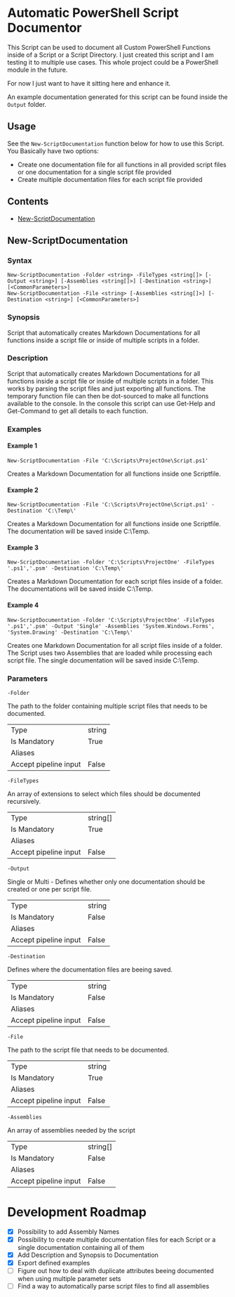 # Automatic PowerShell Script Documentor

This Script can be used to document all Custom PowerShell Functions inside of a Script or a Script Directory.
I just created this script and I am testing it to multiple use cases. This whole project could be a PowerShell module in the future.

For now I just want to have it sitting here and enhance it.

An example documentation generated for this script can be found inside the `Output` folder.

## Usage

See the `New-ScriptDocumentation` function below for how to use this Script. You Basically have two options:

-   Create one documentation file for all functions in all provided script files or one documentation for a single script file provided
-   Create multiple documentation files for each script file provided

## Contents

-   [New-ScriptDocumentation](#new-scriptdocumentation)

## New-ScriptDocumentation

### Syntax

```
New-ScriptDocumentation -Folder <string> -FileTypes <string[]> [-Output <string>] [-Assemblies <string[]>] [-Destination <string>] [<CommonParameters>]
New-ScriptDocumentation -File <string> [-Assemblies <string[]>] [-Destination <string>] [<CommonParameters>]
```

### Synopsis

Script that automatically creates Markdown Documentations for all functions inside a script file or inside of multiple scripts in a folder.

### Description

Script that automatically creates Markdown Documentations for all functions inside a script file or inside of multiple scripts in a folder. This works by parsing the script files and just exporting all functions. The temporary function file can then be dot-sourced to make all functions available to the console.
In the console this script can use Get-Help and Get-Command to get all details to each function.

### Examples

#### Example 1

`New-ScriptDocumentation -File 'C:\Scripts\ProjectOne\Script.ps1'`

Creates a Markdown Documentation for all functions inside one Scriptfile.

#### Example 2

`New-ScriptDocumentation -File 'C:\Scripts\ProjectOne\Script.ps1' -Destination 'C:\Temp\'`

Creates a Markdown Documentation for all functions inside one Scriptfile. The documentation will be saved inside C:\Temp.

#### Example 3

`New-ScriptDocumentation -Folder 'C:\Scripts\ProjectOne' -FileTypes '.ps1','.psm' -Destination 'C:\Temp\'`

Creates a Markdown Documentation for each script files inside of a folder. The documentations will be saved inside C:\Temp.

#### Example 4

`New-ScriptDocumentation -Folder 'C:\Scripts\ProjectOne' -FileTypes '.ps1','.psm' -Output 'Single' -Assemblies 'System.Windows.Forms', 'System.Drawing' -Destination 'C:\Temp\'`

Creates one Markdown Documentation for all script files inside of a folder. The Script uses two Assemblies that are loaded while processing each script file. The single documentation will be saved inside C:\Temp.

### Parameters

`-Folder`

The path to the folder containing multiple script files that needs to be documented.

<table>
<tr><td>Type</td><td>string</td></tr>
<tr><td>Is Mandatory</td><td>True</td></tr>
<tr><td>Aliases</td><td></td></tr>
<tr><td>Accept pipeline input</td><td>False</td></tr>
</table>

`-FileTypes`

An array of extensions to select which files should be documented recursively.

<table>
<tr><td>Type</td><td>string[]</td></tr>
<tr><td>Is Mandatory</td><td>True</td></tr>
<tr><td>Aliases</td><td></td></tr>
<tr><td>Accept pipeline input</td><td>False</td></tr>
</table>

`-Output`

Single or Multi - Defines whether only one documentation should be created or one per script file.

<table>
<tr><td>Type</td><td>string</td></tr>
<tr><td>Is Mandatory</td><td>False</td></tr>
<tr><td>Aliases</td><td></td></tr>
<tr><td>Accept pipeline input</td><td>False</td></tr>
</table>

`-Destination`

Defines where the documentation files are beeing saved.

<table>
<tr><td>Type</td><td>string</td></tr>
<tr><td>Is Mandatory</td><td>False</td></tr>
<tr><td>Aliases</td><td></td></tr>
<tr><td>Accept pipeline input</td><td>False</td></tr>
</table>

`-File`

The path to the script file that needs to be documented.

<table>
<tr><td>Type</td><td>string</td></tr>
<tr><td>Is Mandatory</td><td>True</td></tr>
<tr><td>Aliases</td><td></td></tr>
<tr><td>Accept pipeline input</td><td>False</td></tr>
</table>

`-Assemblies`

An array of assemblies needed by the script

<table>
<tr><td>Type</td><td>string[]</td></tr>
<tr><td>Is Mandatory</td><td>False</td></tr>
<tr><td>Aliases</td><td></td></tr>
<tr><td>Accept pipeline input</td><td>False</td></tr>
</table>

# Development Roadmap

-   [x] Possibility to add Assembly Names
-   [x] Possibility to create multiple documentation files for each Script or a single documentation containing all of them
-   [x] Add Description and Synopsis to Documentation
-   [x] Export defined examples
-   [ ] Figure out how to deal with duplicate attributes beeing documented when using multiple parameter sets
-   [ ] Find a way to automatically parse script files to find all assemblies
